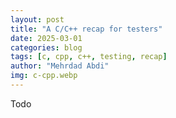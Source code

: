 ```yaml
---
layout: post
title: "A C/C++ recap for testers"
date: 2025-03-01
categories: blog
tags: [c, cpp, c++, testing, recap]
author: "Mehrdad Abdi"
img: c-cpp.webp
---
```


Todo
